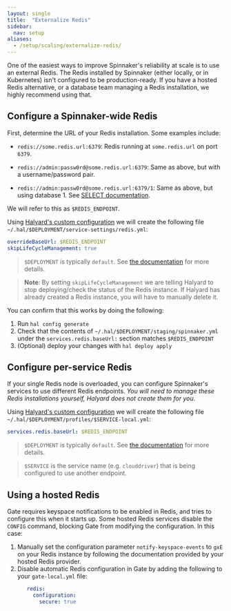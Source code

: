 ```yaml
---
layout: single
title:  "Externalize Redis"
sidebar:
  nav: setup
aliases: 
  - /setup/scaling/externalize-redis/
---
```




One of the easiest ways to improve Spinnaker's reliability at scale is to use an
external Redis. The Redis installed by Spinnaker (either locally, or in
Kubernetes) isn't configured to be production-ready. If you have a hosted Redis
alternative, or a database team managing a Redis installation, we highly
recommend using that.

## Configure a Spinnaker-wide Redis

First, determine the URL of your Redis installation. Some examples include:

* `redis://some.redis.url:6379`: Redis running at `some.redis.url` on port
  `6379`.

* `redis://admin:passw0rd@some.redis.url:6379`: Same as above, but with
  a username/password pair.

* `redis://admin:passw0rd@some.redis.url:6379/1`: Same as above, but using
  database 1. See [SELECT documentation](https://redis.io/commands/select).

We will refer to this as `$REDIS_ENDPOINT`.

Using [Halyard's custom
configuration](/reference/halyard/custom#custom-service-settings) we will
create the following file `~/.hal/$DEPLOYMENT/service-settings/redis.yml`:

```yaml
overrideBaseUrl: $REDIS_ENDPOINT
skipLifeCycleManagement: true
```

> `$DEPLOYMENT` is typically `default`. See [the
> documentation](/reference/halyard#deployments) for more details.

> __Note__: By setting `skipLifeCycleManagement` we are telling Halyard to stop
> deploying/check the status of the Redis instance. If Halyard has already
> created a Redis instance, you will have to manually delete it.

You can confirm that this works by doing the following:

1. Run `hal config generate`
2. Check that the contents of `~/.hal/$DEPLOYMENT/staging/spinnaker.yml` under the `services.redis.baseUrl:` section
matches `$REDIS_ENDPOINT`
3. (Optional) deploy your changes with `hal deploy apply`

## Configure per-service Redis

If your single Redis node is overloaded, you can configure Spinnaker's services
to use different Redis endpoints. _You will need to manage these Redis
installations yourself, Halyard does not create them for you_.

Using [Halyard's custom
configuration](/reference/halyard/custom#custom-profiles) we will
create the following file `~/.hal/$DEPLOYMENT/profiles/$SERVICE-local.yml`:

```yaml
services.redis.baseUrl: $REDIS_ENDPOINT
```

> `$DEPLOYMENT` is typically `default`. See [the
> documentation](/reference/halyard#deployments) for more details.

> `$SERVICE` is the service name (e.g. `clouddriver`) that is being configured
> to use another endpoint.

## Using a hosted Redis

Gate requires keyspace notifications to be enabled in Redis, and tries to configure
this when it starts up. Some hosted Redis services disable the `CONFIG` command, blocking
Gate from modifying the configuration. In this case:
1. Manually set the configuration parameter `notify-keyspace-events` to `gxE` on your Redis
instance by following the documentation provided by your hosted Redis provider.
2. Disable automatic Redis configuration in Gate by adding the following to your
`gate-local.yml` file:
   ```yaml
      redis:
        configuration:
          secure: true
   ```
